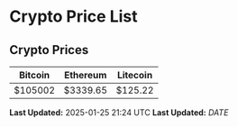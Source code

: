 # Crypto Price List

## Crypto Prices
| Bitcoin | Ethereum | Litecoin |
| ------- | -------- | -------- |
| $105002 | $3339.65 | $125.22 |
**Last Updated:** 2025-01-25 21:24 UTC
**Last Updated:** $DATE$
